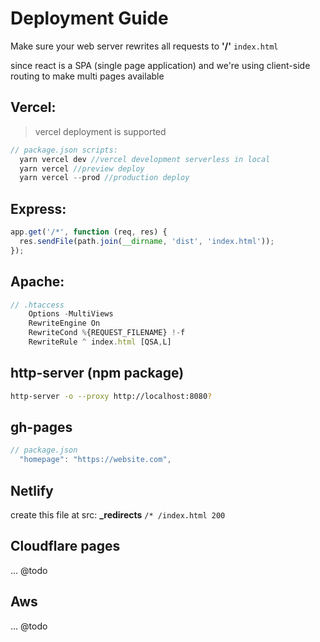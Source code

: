 # Deployment Guide

Make sure your web server rewrites all requests to **'/'** `index.html`

since react is a SPA (single page application) and we're using client-side routing to make multi pages available

## Vercel:

> vercel deployment is supported <!-- [vercel.json](./vercel.json) -->

```js
// package.json scripts:
  yarn vercel dev //vercel development serverless in local
  yarn vercel //preview deploy
  yarn vercel --prod //production deploy
```

## Express:

<!-- @todo review  -->

```js
app.get('/*', function (req, res) {
  res.sendFile(path.join(__dirname, 'dist', 'index.html'));
});
```

## Apache:

```js
// .htaccess
    Options -MultiViews
    RewriteEngine On
    RewriteCond %{REQUEST_FILENAME} !-f
    RewriteRule ^ index.html [QSA,L]
```

## http-server (npm package)

<!-- @todo review  -->

```sh
http-server -o --proxy http://localhost:8080?
```

## gh-pages

<!-- @todo review  -->

```js
// package.json
  "homepage": "https://website.com",
```

## Netlify

create this file at src: **\_redirects** `/* /index.html 200`

<!--  more examples with hosting providers support under dev -->
<!-- aws, etc... -->

## Cloudflare pages

... @todo

## Aws

... @todo

<!-- @todo link docs to examples  -->
